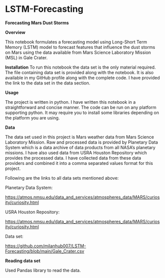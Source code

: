 # LSTM-Forecasting
**Forecasting Mars Dust Storms**

**Overview**

This notebook formulates a forecasting model using Long-Short Term Memory (LSTM) model to forecast features that influence the dust storms on Mars using the data available from Mars Science Laboratory Mission (MSL) in Gale Crater.

**Installation**
To run this notebook the data set is the only material required. The file containing data set is provided along with the notebook. It is also available in my GitHub profile along with the complete code. I have provided the link to the data set in the data section.

**Usage**

The project is written in python. I have written this notebook in a straightforward and concise manner. The code can be run on any platform supporting python. It may require you to install some libraries depending on the platform you are using.

**Data**

The data set used in this project is Mars weather data from Mars Science Laboratory Mission. Raw and processed data is provided by Planetary Data System which is a data archive of data products from all NASA’s planetary missions. I have also used data from USRA Houston Repository which provides the processed data. I have collected data from these data providers and combined it into a comma separated values format for this project.

Following are the links to all data sets mentioned above:

Planetary Data System:

https://atmos.nmsu.edu/data_and_services/atmospheres_data/MARS/curiosity/curiosity.html

USRA Houston Repository:

https://atmos.nmsu.edu/data_and_services/atmospheres_data/MARS/curiosity/curiosity.html

Data set:

https://github.com/milanhub007/LSTM-Forecasting/blob/main/Gale_Crater.csv

**Reading data set**

Used Pandas library to read the data.


